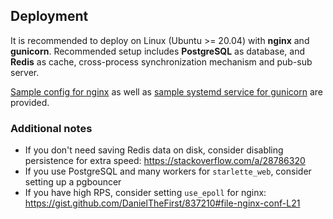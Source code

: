 ## Deployment

It is recommended to deploy on Linux (Ubuntu >= 20.04) with **nginx** and **gunicorn**.
Recommended setup includes **PostgreSQL** as database, and **Redis** as cache, 
cross-process synchronization mechanism and pub-sub server.

[Sample config for nginx](./nginx.conf) as well as 
[sample systemd service for gunicorn](gunicorn.service) are provided.

### Additional notes

- If you don't need saving Redis data on disk, consider disabling persistence for extra speed: 
  https://stackoverflow.com/a/28786320
- If you use PostgreSQL and many workers for `starlette_web`, consider setting up a pgbouncer
- If you have high RPS, consider setting `use_epoll` for nginx:
  https://gist.github.com/DanielTheFirst/837210#file-nginx-conf-L21
